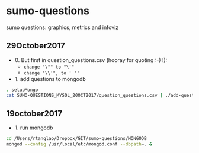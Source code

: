 # sumo-questions
sumo questions: graphics, metrics and infoviz
## 29October2017
* 0\. But first in question_questions.csv (hooray for quoting :-) !):
    * ```change "\"" to "\'"```
    * ```change "\\'", to ' "'```
* 1\. add questions to mongodb

```bash
. setupMongo
cat SUMO-QUESTIONS_MYSQL_20OCT2017/question_questions.csv | ./add-questions-to-mongodb.rb 
```
## 19october2017
* 1\. run mongodb
```bash
cd /Users/rtanglao/Dropbox/GIT/sumo-questions/MONGODB
mongod --config /usr/local/etc/mongod.conf --dbpath=. &
```
